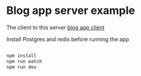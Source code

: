 # Blog app server example
The client to this server [blog app client](#)


Install Postgres and redis before running the app



```bash

npm install
npm run watch
npm run dev

```


